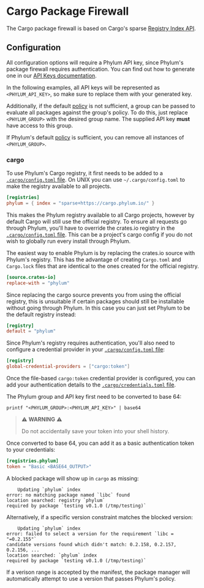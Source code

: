 # Cargo Package Firewall

The Cargo package firewall is based on Cargo's sparse [Registry Index API].

[Registry Index API]: https://doc.rust-lang.org/cargo/reference/registry-index.html

## Configuration

All configuration options will require a Phylum API key, since Phylum's package
firewall requires authentication. You can find out how to generate one in our
[API Keys documentation].

In the following examples, all API keys will be represented as
`<PHYLUM_API_KEY>`, so make sure to replace them with your generated key.

Additionally, if the default [policy] is not sufficient, a group can be passed
to evaluate all packages against the group's policy. To do this, just replace
`<PHYLUM_GROUP>` with the desired group name. The supplied API key **must** have
access to this group.

If Phylum's default [policy] is sufficient, you can remove all instances of
`<PHYLUM_GROUP>`.

[API Keys documentation]: ../knowledge_base/api-keys.md#generate-an-api-key
[policy]: ../knowledge_base/policy.md

### cargo

To use Phylum's Cargo registry, it first needs to be added to a
[`.cargo/config.toml` file]. On UNIX you can use `~/.cargo/config.toml` to make
the registry available to all projects.

```toml
[registries]
phylum = { index = "sparse+https://cargo.phylum.io/" }
```

This makes the Phylum registry available to all Cargo projects, however by
default Cargo will still use the official registry. To ensure all requests go
through Phylum, you'll have to override the crates.io registry in the
[`.cargo/config.toml` file]. This can be a project's cargo config if you do not
wish to globally run every install through Phylum.

The easiest way to enable Phylum is by replacing the crates.io source with
Phylum's registry. This has the advantage of creating `Cargo.toml` and
`Cargo.lock` files that are identical to the ones created for the official
registry.

```toml
[source.crates-io]
replace-with = "phylum"
```

Since replacing the cargo source prevents you from using the official registry,
this is unsuitable if certain packages should still be installable without going
through Phylum. In this case you can just set Phylum to be the default registry
instead:

```toml
[registry]
default = "phylum"
```

Since Phylum's registry requires authentication, you'll also need to configure a
credential provider in your [`.cargo/config.toml` file]:

```toml
[registry]
global-credential-providers = ["cargo:token"]
```

Once the file-based `cargo:token` credential provider is configured, you can add
your authentication details to the [`.cargo/credentials.toml` file].

The Phylum group and API key first need to be converted to base 64:

```text
printf "<PHYLUM_GROUP>:<PHYLUM_API_KEY>" | base64
```

> ⚠️ **WARNING** ⚠️
>
> Do not accidentally save your token into your shell history.

Once converted to base 64, you can add it as a basic authentication token to
your credentials:

```toml
[registries.phylum]
token = "Basic <BASE64_OUTPUT>"
```

[`.cargo/config.toml` file]: https://doc.rust-lang.org/cargo/reference/config.html
[`.cargo/credentials.toml` file]: https://doc.rust-lang.org/nightly/cargo/reference/config.html#credentials

A blocked package will show up in `cargo` as missing:

```text
    Updating `phylum` index
error: no matching package named `libc` found
location searched: registry `phylum`
required by package `testing v0.1.0 (/tmp/testing)`
```

Alternatively, if a specific version constraint matches the blocked version:

```text
    Updating `phylum` index
error: failed to select a version for the requirement `libc = "=0.2.155"`
candidate versions found which didn't match: 0.2.158, 0.2.157, 0.2.156, ...
location searched: `phylum` index
required by package `testing v0.1.0 (/tmp/testing)`
```

If a verison range is accepted by the manifest, the package manager will
automatically attempt to use a version that passes Phylum's policy.
